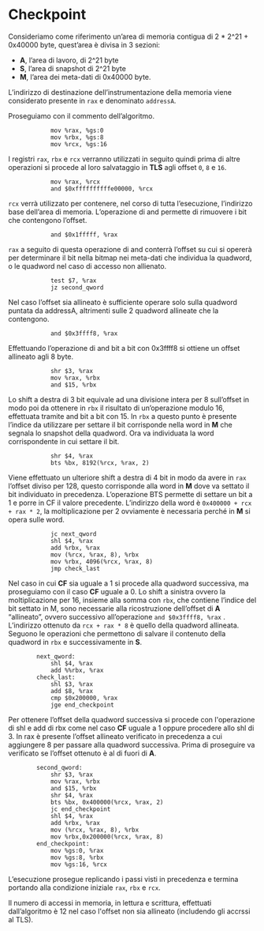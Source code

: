 # Checkpoint

Consideriamo come riferimento un’area di memoria contigua di 2 * 2^21 + 0x40000 byte, quest’area è divisa in 3 sezioni:

- **A**, l’area di lavoro, di 2^21 byte
- **S**, l’area di snapshot di 2^21 byte
- **M**, l’area dei meta-dati di 0x40000 byte.

L’indirizzo di destinazione dell’instrumentazione della memoria viene considerato presente in `rax` e denominato `addressA`.

Proseguiamo con il commento dell’algoritmo.

                mov %rax, %gs:0
                mov %rbx, %gs:8
                mov %rcx, %gs:16

I registri `rax`, `rbx` e `rcx` verranno utilizzati in seguito quindi prima di altre operazioni si procede al loro salvataggio in **TLS** agli offset `0`, `8` e `16`.

                mov %rax, %rcx
                and $0xffffffffffe00000, %rcx

`rcx` verrà utilizzato per contenere, nel corso di tutta l’esecuzione, l’indirizzo base dell’area di memoria. L’operazione di and permette di rimuovere i bit che contengono l’offset.

				and $0x1fffff, %rax

`rax` a seguito di questa operazione di and conterrà l’offset su cui si opererà per determinare il bit nella bitmap nei meta-dati che individua la quadword, o le quadword nel caso di accesso non allienato.

				test $7, %rax
				jz second_qword

Nel caso l’offset sia allineato è sufficiente operare solo sulla quadword puntata da addressA, altrimenti sulle 2 quadword allineate che la contengono.

				and $0x3ffff8, %rax

Effettuando l’operazione di and bit a bit con 0x3ffff8 si ottiene un offset allineato agli 8 byte.

				shr $3, %rax
				mov %rax, %rbx
				and $15, %rbx

Lo shift a destra di 3 bit equivale ad una divisione intera per 8 sull’offset in modo poi da ottenere in `rbx` il risultato di un’operazione modulo 16, effettuata tramite and bit a bit con 15. In `rbx` a questo punto è presente l’indice da utilizzare per settare il bit corrisponde nella word in **M** che segnala lo snapshot della quadword. Ora va individuata la word corrispondente in cui settare il bit.

				shr $4, %rax
				bts %bx, 8192(%rcx, %rax, 2)

Viene effettuato un ulteriore shift a destra di 4 bit in modo da avere in `rax` l’offset diviso per 128, questo corrisponde alla word in **M** dove va settato il bit individuato in precedenza.
L’operazione BTS permette di settare un bit a 1 e porre in CF il valore precedente. L’indirizzo della word è `0x400000 + rcx + rax * 2`, la moltiplicazione per 2 ovviamente è necessaria perché in **M** si opera sulle word.

				jc next_qword
				shl $4, %rax
				add %rbx, %rax
				mov (%rcx, %rax, 8), %rbx
				mov %rbx, 4096(%rcx, %rax, 8)
				jmp check_last

Nel caso in cui **CF** sia uguale a 1 si procede alla quadword successiva, ma proseguiamo con il caso **CF** uguale a 0.
Lo shift a sinistra ovvero la moltiplicazione per 16, insieme alla somma con `rbx`, che contiene l’indice del bit settato in M, sono necessarie alla ricostruzione dell’offset di **A** “allineato”, ovvero successivo all’operazione `and $0x3ffff8, %rax` .
L’indirizzo ottenuto da `rcx + rax * 8` è quello della quadword allineata. Seguono le operazioni che permettono di salvare il contenuto della quadword in `rbx` e successivamente in **S**.

			next_qword:
				shl $4, %rax
    			add %%rbx, %rax
			check_last:
    			shl $3, %rax 
				add $8, %rax
				cmp $0x200000, %rax
				jge end_checkpoint

Per ottenere l’offset della quadword successiva si procede con l'operazione di shl e add di rbx come nel caso **CF** uguale a 1 oppure procedere allo shl di 3. In rax è presente l’offset allineato verificato in precedenza a cui aggiungere 8 per passare alla quadword successiva. Prima di proseguire va verificato se l’offset ottenuto è al di fuori di **A**.

			second_qword:
				shr $3, %rax
				mov %rax, %rbx
				and $15, %rbx
				shr $4, %rax
				bts %bx, 0x400000(%rcx, %rax, 2)
				jc end_checkpoint
				shl $4, %rax
				add %rbx, %rax
				mov (%rcx, %rax, 8), %rbx
				mov %rbx,0x200000(%rcx, %rax, 8)
			end_checkpoint:
				mov %gs:0, %rax
				mov %gs:8, %rbx
				mov %gs:16, %rcx

L’esecuzione prosegue replicando i passi visti in precedenza e termina portando alla condizione iniziale `rax`, `rbx` e `rcx`.

Il numero di accessi in memoria, in lettura e scrittura, effettuati dall’algoritmo è 12 nel caso l'offset non sia allineato (includendo gli accrssi al TLS).